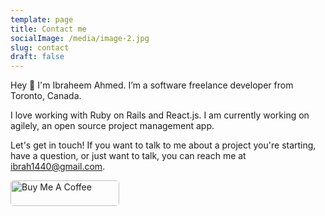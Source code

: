 ```yaml
---
template: page
title: Contact me
socialImage: /media/image-2.jpg
slug: contact
draft: false
---
```


Hey 👋 I'm Ibraheem Ahmed. I’m a software freelance developer from Toronto, Canada.

I love working with Ruby on Rails and React.js. I am currently working on agilely, an open source project management app.

Let's get in touch! If you want to talk to me about a project you're starting, have a question, or just want to talk, you can reach me at [ibrah1440@gmail.com](mailto:ibrah1440@gmail.com).

<a href="https://www.buymeacoffee.com/ibraheem" target="_blank"><img src="https://cdn.buymeacoffee.com/buttons/default-orange.png" alt="Buy Me A Coffee" height="41" width="174" style="border-radius: 5px"></a>
